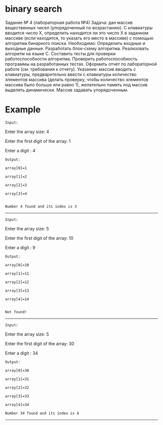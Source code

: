 # binary search

Задание № 4 (лабораторная работа №4)
 Задача: дан массив вещественных чисел (упорядоченный по возрастанию). С клавиатуры вводится число Х, определить находится ли это число Х в заданном массиве (если находится, то указать его место в массиве) с помощью алгоритма бинарного поиска.
 Необходимо:
 Определить входные и выходные данные.
 Разработать блок-схему алгоритма.
 Реализовать алгоритм на языке С.
 Составить тесты для проверки работоспособности алгоритма.
 Проверить работоспособность программы на разработанных тестах.
 Оформить отчет по лабораторной работе (см. требования к отчету).
 Указание:  массив вводить с клавиатуры, предварительно ввести с клавиатуры количество элементов массива (делать проверку, чтобы количество элементов массива было больше или равно 1), желательно память под массив выделять динамически. Массив задавать упорядоченным.


 # Example

 `Input:`

 Enter the array size: 4

Enter the first digit of the array: 1

Enter a digit : 4

`Output:`
```
array[0]=1

array[1]=2

array[2]=3

array[3]=4


Number 4 found and its index is 3
```
____________________________________

`Input:`

Enter the array size: 5

Enter the first digit of the array: 10

Enter a digit : 9

`Output:`
```
array[0]=10

array[1]=11

array[2]=12

array[3]=13

array[4]=14


Not found!
```
____________________________________

`Input:`

Enter the array size: 5

Enter the first digit of the array: 30

Enter a digit : 34

`Output:`
```
array[0]=30

array[1]=31

array[2]=32

array[3]=33

array[4]=34

Number 34 found and its index is 4
```
____________________________________
#

